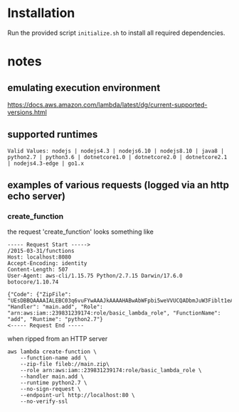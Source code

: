 # Installation

Run the provided script ``initialize.sh`` to install all required dependencies.



# notes

## emulating execution environment
https://docs.aws.amazon.com/lambda/latest/dg/current-supported-versions.html

## supported runtimes
```
Valid Values: nodejs | nodejs4.3 | nodejs6.10 | nodejs8.10 | java8 | python2.7 | python3.6 | dotnetcore1.0 | dotnetcore2.0 | dotnetcore2.1 | nodejs4.3-edge | go1.x
```

## examples of various requests (logged via an http echo server)

### create_function

the request 'create_function' looks something like
```
----- Request Start ----->
/2015-03-31/functions
Host: localhost:8080
Accept-Encoding: identity
Content-Length: 507
User-Agent: aws-cli/1.15.75 Python/2.7.15 Darwin/17.6.0 botocore/1.10.74

{"Code": {"ZipFile": "UEsDBBQAAAAIALEBC03q6vuFYwAAAJkAAAAHABwAbWFpbi5weVVUCQADbmJuW3Fiblt1eAsAAQQAAAAABAAAAAB1jDEKgDAQBGt9xXKVQckDBF8iKaI5Jc0p8RSfb9BCLOx2mdkNPMGHUPHBog3GRZRPNW1ZrCmKVnQDxA188rhrlNlaS+bLe+9Q44mDQwfKddP03Pbk6eU0kDN5n1j3JPgxygtQSwECHgMUAAAACACxAQtN6ur7hWMAAACZAAAABwAYAAAAAAABAAAApIEAAAAAbWFpbi5weVVUBQADbmJuW3V4CwABBAAAAAAEAAAAAFBLBQYAAAAAAQABAE0AAACkAAAAAAA="}, "Handler": "main.add", "Role": "arn:aws:iam::239831239174:role/basic_lambda_role", "FunctionName": "add", "Runtime": "python2.7"}
<----- Request End -----
```
when ripped from an HTTP server

```
aws lambda create-function \
    --function-name add \
    --zip-file fileb://main.zip\
    --role arn:aws:iam::239831239174:role/basic_lambda_role \
    --handler main.add \
    --runtime python2.7 \
    --no-sign-request \
    --endpoint-url http://localhost:80 \
    --no-verify-ssl 
```
